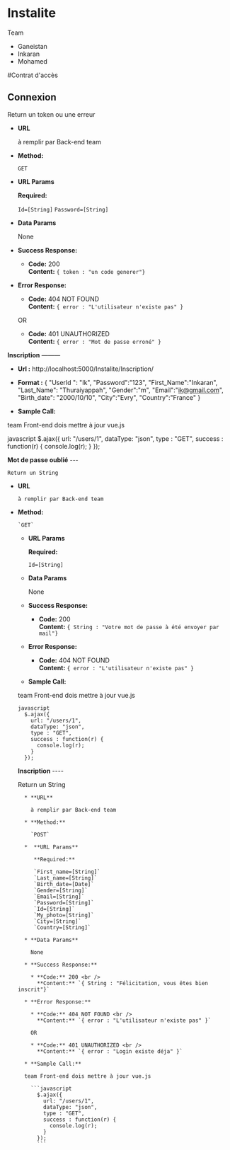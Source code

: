 # Instalite
Team
- Ganeistan
- Inkaran
- Mohamed

#Contrat d'accès

**Connexion**
----
  Return un token ou une erreur

* **URL**

  à remplir par Back-end team

* **Method:**

  `GET`

*  **URL Params**

   **Required:**

   `Id=[String]`
   `Password=[String]`

* **Data Params**

  None

* **Success Response:**

  * **Code:** 200 <br />
    **Content:** `{ token : "un code generer"}`

* **Error Response:**

  * **Code:** 404 NOT FOUND <br />
    **Content:** `{ error : "L'utilisateur n'existe pas" }`

  OR

  * **Code:** 401 UNAUTHORIZED <br />
    **Content:** `{ error : "Mot de passe erroné" }`

**Inscription**
———
* **Url :**
http://localhost:5000/Instalite/Inscription/ 
* **Format :**
{
"UserId ": "Ik",
"Password":"123",
"First_Name":"Inkaran",
"Last_Name": "Thuraiyappah",
"Gender":"m",
"Email":"ik@gmail.com",
"Birth_date": "2000/10/10",
"City":"Evry",
"Country":"France"
}

* **Sample Call:**

team Front-end dois mettre à jour vue.js

 javascript
    $.ajax({
      url: "/users/1",
      dataType: "json",
      type : "GET",
      success : function(r) {
        console.log(r);
      }
    });
    
  
**Mot de passe oublié**
    ---
     
    Return un String

* **URL**

      à remplir par Back-end team

* **Method:**

      `GET`

    *  **URL Params**

       **Required:**

       `Id=[String]`


    * **Data Params**

      None

    * **Success Response:**

      * **Code:** 200 <br />
        **Content:** `{ String : "Votre mot de passe à été envoyer par mail"}`

    * **Error Response:**

      * **Code:** 404 NOT FOUND <br />
        **Content:** `{ error : "L'utilisateur n'existe pas" }`


    * **Sample Call:**

    team Front-end dois mettre à jour vue.js

      javascript
        $.ajax({
          url: "/users/1",
          dataType: "json",
          type : "GET",
          success : function(r) {
            console.log(r);
          }
        });
        

   **Inscription**
        ----
          
    Return un String

        * **URL**

          à remplir par Back-end team

        * **Method:**

          `POST`

        *  **URL Params**

           **Required:**

           `First_name=[String]`
           `Last_name=[String]`
           `Birth_date=[Date]`
           `Gender=[String]`
           `Email=[String]`
           `Password=[String]`
           `Id=[String]`
           `My_photo=[String]`
           `City=[String]`
           `Country=[String]`

        * **Data Params**

          None

        * **Success Response:**

          * **Code:** 200 <br />
            **Content:** `{ String : "Félicitation, vous êtes bien inscrit"}`

        * **Error Response:**

          * **Code:** 404 NOT FOUND <br />
            **Content:** `{ error : "L'utilisateur n'existe pas" }`

          OR

          * **Code:** 401 UNAUTHORIZED <br />
            **Content:** `{ error : "Login existe déja" }`

        * **Sample Call:**

        team Front-end dois mettre à jour vue.js

          ```javascript
            $.ajax({
              url: "/users/1",
              dataType: "json",
              type : "GET",
              success : function(r) {
                console.log(r);
              }
            });
            ```
